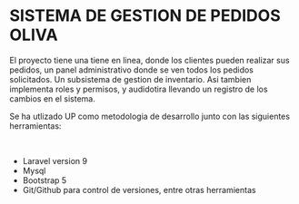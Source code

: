 <h1>SISTEMA DE GESTION DE PEDIDOS
OLIVA</h1>
<p>
    El proyecto tiene una tiene en linea, donde los clientes pueden realizar sus pedidos, un panel administrativo donde se ven todos los pedidos solicitados. Un subsistema de gestion de inventario. Asi tambien implementa roles y permisos, y audidotira llevando un registro de los cambios en el sistema. 

</p>
<p>Se ha utlizado UP como metodologia de desarrollo junto con las siguientes herramientas: </p>
<br>
<ul>
    <li>Laravel version 9</li>
    <li>Mysql</li>
    <li>Bootstrap 5</li>
    <li>Git/Github para control de versiones, entre otras herramientas</li>
</ul>
